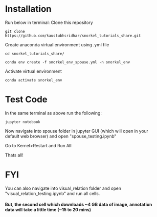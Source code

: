 # Installation
Run below in terminal:
Clone this repository
```
git clone https://github.com/kaustubhsridhar/snorkel_tutorials_share.git
```
Create anaconda virtual environment using .yml file
```
cd snorkel_tutorials_share/
```
```
conda env create -f snorkel_env_spouse.yml -n snorkel_env
```
Activate virtual environment
```
conda activate snorkel_env
```

# Test Code
In the same terminal as above run the following:
```
jupyter notebook
```

Now navigate into spouse folder in jupyter GUI (which will open in your default web browser) and open "spouse_testing.ipynb"

Go to Kernel>Restart and Run All

Thats all!

# FYI

You can also navigate into visual_relation folder and open "visual_relation_testing.ipynb" and run all cells.
#### But, the second cell which downloads ~4 GB data of image, annotation data will take a little time (~15 to 20 mins)


